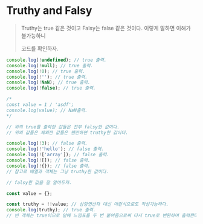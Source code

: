 # Truthy and Falsy

> Truthy는 true 같은 것이고 Falsy는 false 같은 것이다. 이렇게 말하면 이해가 불가능하니 
>
> 코드를 확인하자.

```javascript
console.log(!undefined); // true 출력.
console.log(!null); // true 출력.
console.log(!0); // true 출력.
console.log(!''); // true 출력.
console.log(!NaN); // true 출력.
console.log(!false); // true 출력.

/*
const value = 1 / 'asdf';  
console.log(value); // NaN출력.
*/

// 위의 true를 출력한 값들은 전부 falsy한 값이다.
// 위의 값들은 제외한 값들은 웬만하면 truthy한 값이다.

console.log(!3); // false 출력.
console.log(!'hello'); // false 출력.
console.log(!['array']); // false 출력.
console.log(![]); // false 출력.
console.log(!{}); // false 출력.
// 참고로 배열과 객체는 그냥 truthy한 값이다.

// falsy한 값을 잘 알아두자.
```



```javascript
const value = {};

const truthy = !!value; // 삼항연산자 대신 이런식으로도 작성가능하다.
console.log(truthy); // true 출력.
// 빈 객체는 true이므로 앞에 느낌표를 두 번 붙여줌으로써 다시 true로 변환하여 출력한다.
```

